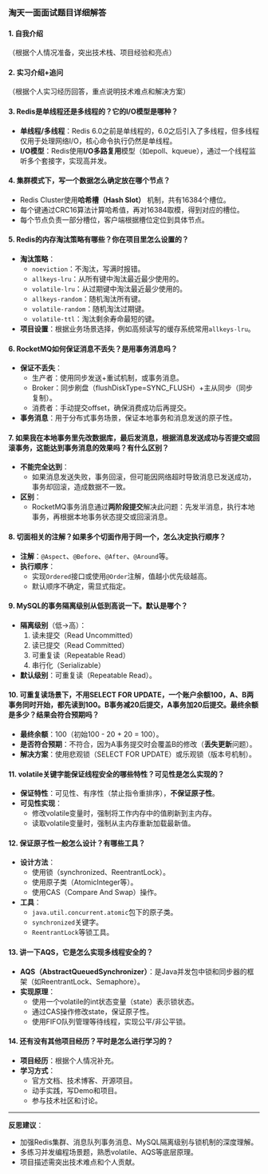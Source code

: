 ### 淘天一面面试题目详细解答

#### 1. 自我介绍
（根据个人情况准备，突出技术栈、项目经验和亮点）

#### 2. 实习介绍+追问
（根据个人实习经历回答，重点说明技术难点和解决方案）

#### 3. Redis是单线程还是多线程的？它的I/O模型是哪种？
- **单线程/多线程**：Redis 6.0之前是单线程的，6.0之后引入了多线程，但多线程仅用于处理网络I/O，核心命令执行仍然是单线程。
- **I/O模型**：Redis使用**I/O多路复用**模型（如epoll、kqueue），通过一个线程监听多个套接字，实现高并发。

#### 4. 集群模式下，写一个数据怎么确定放在哪个节点？
- Redis Cluster使用**哈希槽（Hash Slot）** 机制，共有16384个槽位。
- 每个键通过CRC16算法计算哈希值，再对16384取模，得到对应的槽位。
- 每个节点负责一部分槽位，客户端根据槽位定位到具体节点。

#### 5. Redis的内存淘汰策略有哪些？你在项目里怎么设置的？
- **淘汰策略**：
  - `noeviction`：不淘汰，写满时报错。
  - `allkeys-lru`：从所有键中淘汰最近最少使用的。
  - `volatile-lru`：从过期键中淘汰最近最少使用的。
  - `allkeys-random`：随机淘汰所有键。
  - `volatile-random`：随机淘汰过期键。
  - `volatile-ttl`：淘汰剩余寿命最短的键。
- **项目设置**：根据业务场景选择，例如高频读写的缓存系统常用`allkeys-lru`。

#### 6. RocketMQ如何保证消息不丢失？是用事务消息吗？
- **保证不丢失**：
  - 生产者：使用同步发送+重试机制，或事务消息。
  - Broker：同步刷盘（flushDiskType=SYNC_FLUSH）+主从同步（同步复制）。
  - 消费者：手动提交offset，确保消费成功后再提交。
- **事务消息**：用于分布式事务场景，保证本地事务和消息发送的原子性。

#### 7. 如果我在本地事务里先改数据库，最后发消息，根据消息发送成功与否提交或回滚事务，这能达到事务消息的效果吗？有什么区别？
- **不能完全达到**：
  - 如果消息发送失败，事务回滚，但可能因网络超时导致消息已发送成功，事务却回滚，造成数据不一致。
- **区别**：
  - RocketMQ事务消息通过**两阶段提交**解决此问题：先发半消息，执行本地事务，再根据本地事务状态提交或回滚消息。

#### 8. 切面相关的注解？如果多个切面作用于同一个，怎么决定执行顺序？
- **注解**：`@Aspect`、`@Before`、`@After`、`@Around`等。
- **执行顺序**：
  - 实现`Ordered`接口或使用`@Order`注解，值越小优先级越高。
  - 默认顺序不确定，需显式指定。

#### 9. MySQL的事务隔离级别从低到高说一下。默认是哪个？
- **隔离级别**（低→高）：
  1. 读未提交（Read Uncommitted）
  2. 读已提交（Read Committed）
  3. 可重复读（Repeatable Read）
  4. 串行化（Serializable）
- **默认级别**：可重复读（Repeatable Read）。

#### 10. 可重复读场景下，不用SELECT FOR UPDATE，一个账户余额100，A、B两事务同时开始，都先读到100。B事务减20后提交，A事务加20后提交。最终余额是多少？结果会符合预期吗？
- **最终余额**：100（初始100 - 20 + 20 = 100）。
- **是否符合预期**：不符合，因为A事务提交时会覆盖B的修改（**丢失更新**问题）。
- **解决方案**：使用悲观锁（SELECT FOR UPDATE）或乐观锁（版本号机制）。

#### 11. volatile关键字能保证线程安全的哪些特性？可见性是怎么实现的？
- **保证特性**：可见性、有序性（禁止指令重排序），**不保证原子性**。
- **可见性实现**：
  - 修改volatile变量时，强制将工作内存中的值刷新到主内存。
  - 读取volatile变量时，强制从主内存重新加载最新值。

#### 12. 保证原子性一般怎么设计？有哪些工具？
- **设计方法**：
  - 使用锁（synchronized、ReentrantLock）。
  - 使用原子类（AtomicInteger等）。
  - 使用CAS（Compare And Swap）操作。
- **工具**：
  - `java.util.concurrent.atomic`包下的原子类。
  - `synchronized`关键字。
  - `ReentrantLock`等锁工具。

#### 13. 讲一下AQS，它是怎么实现多线程安全的？
- **AQS（AbstractQueuedSynchronizer）**：是Java并发包中锁和同步器的框架（如ReentrantLock、Semaphore）。
- **实现原理**：
  - 使用一个volatile的int状态变量（state）表示锁状态。
  - 通过CAS操作修改state，保证原子性。
  - 使用FIFO队列管理等待线程，实现公平/非公平锁。

#### 14. 还有没有其他项目经历？平时是怎么进行学习的？
- **项目经历**：根据个人情况补充。
- **学习方式**：
  - 官方文档、技术博客、开源项目。
  - 动手实践，写Demo和项目。
  - 参与技术社区和讨论。

---

**反思建议**：  
- 加强Redis集群、消息队列事务消息、MySQL隔离级别与锁机制的深度理解。  
- 多练习并发编程场景题，熟悉volatile、AQS等底层原理。  
- 项目描述需突出技术难点和个人贡献。
